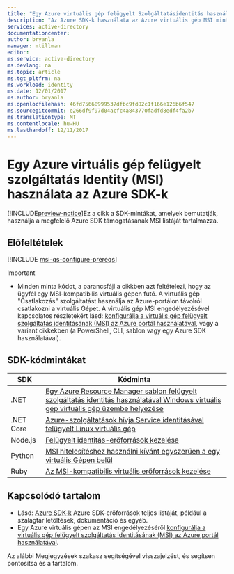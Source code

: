 ```yaml
---
title: "Egy Azure virtuális gép felügyelt Szolgáltatásidentitás használata Azure SDK-k"
description: "Az Azure SDK-k használata az Azure virtuális gép MSI mintakódok."
services: active-directory
documentationcenter: 
author: bryanla
manager: mtillman
editor: 
ms.service: active-directory
ms.devlang: na
ms.topic: article
ms.tgt_pltfrm: na
ms.workload: identity
ms.date: 12/01/2017
ms.author: bryanla
ms.openlocfilehash: 46fd75668999537dfbc9fd82c1f166e126b6f547
ms.sourcegitcommit: e266df9f97d04acfc4a843770fadfd8edf4fa2b7
ms.translationtype: MT
ms.contentlocale: hu-HU
ms.lasthandoff: 12/11/2017
---
```

# <a name="how-to-use-an-azure-vm-managed-service-identity-msi-with-azure-sdks"></a>Egy Azure virtuális gép felügyelt szolgáltatás Identity (MSI) használata az Azure SDK-k 

[!INCLUDE[preview-notice](../../includes/active-directory-msi-preview-notice.md)]Ez a cikk a SDK-mintákat, amelyek bemutatják, használja a megfelelő Azure SDK támogatásának MSI listáját tartalmazza.

## <a name="prerequisites"></a>Előfeltételek

[!INCLUDE [msi-qs-configure-prereqs](../../includes/active-directory-msi-qs-configure-prereqs.md)]

> [!IMPORTANT]
> - Minden minta kódot, a parancsfájl a cikkben azt feltételezi, hogy az ügyfél egy MSI-kompatibilis virtuális gépen futó. A virtuális gép "Csatlakozás" szolgáltatást használja az Azure-portálon távolról csatlakozni a virtuális Gépet. A virtuális gép MSI engedélyezésével kapcsolatos részletekért lásd: [konfigurálja a virtuális gép felügyelt szolgáltatás identitásának (MSI) az Azure portál használatával](msi-qs-configure-portal-windows-vm.md), vagy a variant cikkekben (a PowerShell, CLI, sablon vagy egy Azure SDK használatával). 

## <a name="sdk-code-samples"></a>SDK-kódmintákat

| SDK             | Kódminta |
| --------------- | ----------- |
| .NET            | [Egy Azure Resource Manager sablon felügyelt szolgáltatás identitás használatával Windows virtuális gép virtuális gép üzembe helyezése](https://github.com/Azure-Samples/windowsvm-msi-arm-dotnet) |
| .NET Core       | [Azure-szolgáltatások hívja Service identitásával felügyelt Linux virtuális gép](https://github.com/Azure-Samples/linuxvm-msi-keyvault-arm-dotnet/) |
| Node.js         | [Felügyelt identitás-erőforrások kezelése](https://azure.microsoft.com/resources/samples/resources-node-manage-resources-with-msi/) |
| Python          | [MSI hitelesítéshez használni kívánt egyszerűen a egy virtuális Gépen belül](https://azure.microsoft.com/resources/samples/resource-manager-python-manage-resources-with-msi/) |
| Ruby            | [Az MSI-kompatibilis virtuális erőforrások kezelése](https://azure.microsoft.com/resources/samples/resources-ruby-manage-resources-with-msi/) |

## <a name="related-content"></a>Kapcsolódó tartalom

- Lásd: [Azure SDK-k](https://azure.microsoft.com/downloads/) Azure SDK-erőforrások teljes listáját, például a szalagtár letöltések, dokumentáció és egyéb.
- Egy Azure virtuális gépen az MSI engedélyezéséről [konfigurálja a virtuális gép felügyelt szolgáltatás identitásának (MSI) az Azure portál használatával](msi-qs-configure-portal-windows-vm.md).

Az alábbi Megjegyzések szakasz segítségével visszajelzést, és segítsen pontosítsa és a tartalom.








